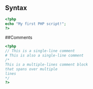 ## Syntax
```php
<?php
echo "My first PHP script!";
?>
```
##Comments
```php
<?php
// This is a single-line comment
# This is also a single-line comment
/*
This is a multiple-lines comment block
that spans over multiple
lines
*/
?>
```
